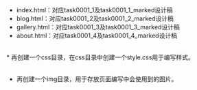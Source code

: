 ﻿* index.html：对应task0001_1及task0001_1_marked设计稿<br />
* blog.html：对应task0001_2及task0001_2_marked设计稿<br />
* gallery.html：对应task0001_3及task0001_3_marked设计稿<br />
* about.html：对应task0001_4及task0001_4_marked设计稿<br />
<br />
* 再创建一个css目录，在css目录中创建一个style.css用于编写样式。<br /><br />

* 再创建一个img目录，用于存放页面编写中会使用到的图片。<br />